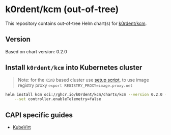 # k0rdent/kcm (out-of-tree)

This repository contains out-of-tree Helm chart(s) for [k0rdent/kcm](https://docs.k0rdent.io/v0.2.0/quickstarts/quickstart-1-mgmt-node-and-cluster/#install-k0rdent).

## Version

Based on chart version: 0.2.0

## Install `k0rdent/kcm` into Kubernetes cluster

> Note: for the `KinD` based cluster use [setup script](/scripts/kind.sh), to use image registry proxy `export REGISTRY_PROXY=image.proxy.net`

```bash
helm install kcm oci://ghcr.io/k0rdent/kcm/charts/kcm --version 0.2.0 -n kcm-system --create-namespace \
	--set controller.enableTelemetry=false
```

## CAPI specific guides

- [KubeVirt](/KUBEVIRT.md)
